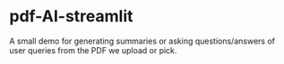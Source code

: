 # pdf-AI-streamlit
A small demo for generating summaries or asking questions/answers of user queries from the PDF we upload or pick.
